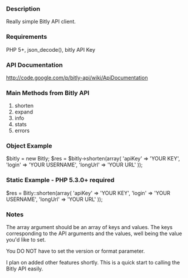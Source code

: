 ### Description
Really simple Bitly API client.

### Requirements
PHP 5+, json_decode(), bitly API Key

### API Documentation
http://code.google.com/p/bitly-api/wiki/ApiDocumentation

### Main Methods from Bitly API
1. shorten
2. expand
3. info
4. stats
5. errors

### Object Example
$bitly = new Bitly;
$res = $bitly->shorten(array(
  'apiKey'  =>  'YOUR KEY',
  'login'   =>  'YOUR USERNAME',
  'longUrl' =>  'YOUR URL'
));

### Static Example - PHP 5.3.0+ required
$res = Bitly::shorten(array(
  'apiKey'  =>  'YOUR KEY',
  'login'   =>  'YOUR USERNAME',
  'longUrl' =>  'YOUR URL'
));

### Notes
The array argument should be an array of keys and values. The keys corresponding to the API arguments and the values, well being the value you'd like to set.

You DO NOT have to set the version or format parameter.

I plan on added other features shortly. This is a quick start to calling the Bitly API easily.